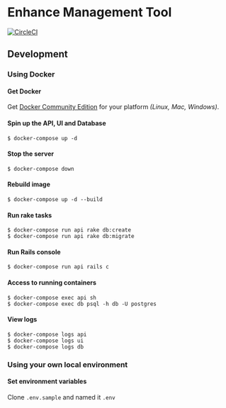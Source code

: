 # Enhance Management Tool

[![CircleCI](https://circleci.com/gh/red-pola/emt/tree/master.svg?style=svg&circle-token=fc14d7770644296f4d55bde1e84297fab7eb99ee)](https://circleci.com/gh/red-pola/emt/tree/master)

## Development

### Using Docker

#### Get Docker

Get [Docker Community Edition](https://www.docker.com/community-edition) for your platform *(Linux, Mac, Windows)*.

#### Spin up the API, UI and Database

```
$ docker-compose up -d
```

#### Stop the server

```
$ docker-compose down
```

#### Rebuild image

```
$ docker-compose up -d --build
```

#### Run rake tasks

```
$ docker-compose run api rake db:create
$ docker-compose run api rake db:migrate
```

#### Run Rails console

```
$ docker-compose run api rails c
```

#### Access to running containers

```
$ docker-compose exec api sh
$ docker-compose exec db psql -h db -U postgres
```

#### View logs

```
$ docker-compose logs api
$ docker-compose logs ui
$ docker-compose logs db
```

### Using your own local environment

#### Set environment variables

Clone `.env.sample` and named it `.env`
